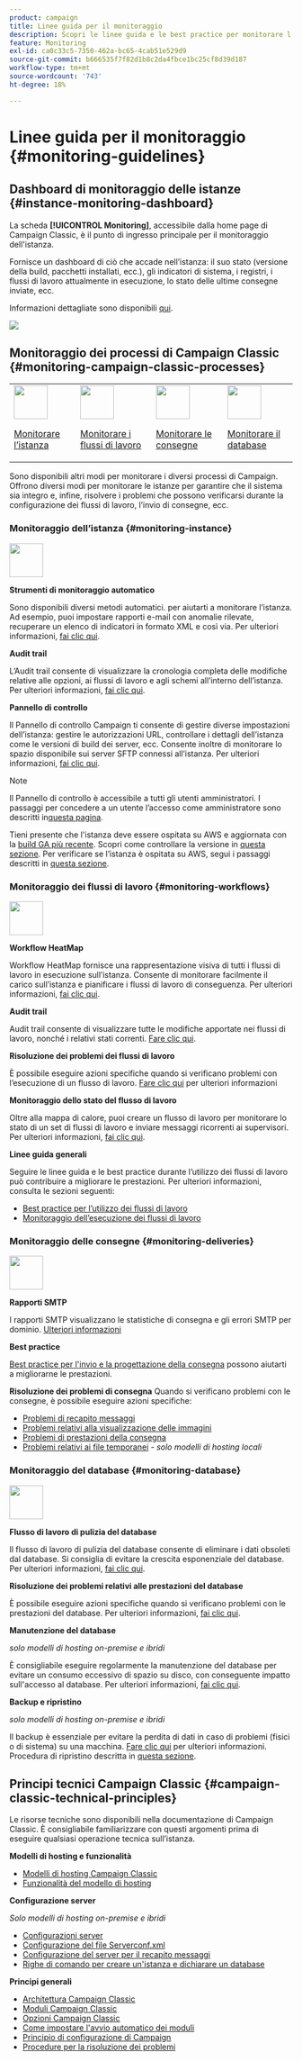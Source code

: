 ```yaml
---
product: campaign
title: Linee guida per il monitoraggio
description: Scopri le linee guida e le best practice per monitorare l’istanza e i processi di Campaign
feature: Monitoring
exl-id: ca0c33c5-7350-462a-bc65-4cab51e529d9
source-git-commit: b666535f7f82d1b8c2da4fbce1bc25cf8d39d187
workflow-type: tm+mt
source-wordcount: '743'
ht-degree: 18%

---
```


# Linee guida per il monitoraggio {#monitoring-guidelines}



## Dashboard di monitoraggio delle istanze {#instance-monitoring-dashboard}

La scheda **[!UICONTROL Monitoring]**, accessibile dalla home page di Campaign Classic, è il punto di ingresso principale per il monitoraggio dell&#39;istanza.

Fornisce un dashboard di ciò che accade nell’istanza: il suo stato (versione della build, pacchetti installati, ecc.), gli indicatori di sistema, i registri, i flussi di lavoro attualmente in esecuzione, lo stato delle ultime consegne inviate, ecc.

Informazioni dettagliate sono disponibili [qui](../../production/using/monitoring-processes.md).

![](assets/monitoring_tab.png)

## Monitoraggio dei processi di Campaign Classic {#monitoring-campaign-classic-processes}

<table>
<tr><td><img src="assets/do-not-localize/icon_system.svg" width="60px"><p><a href="#monitoring-instance">Monitorare l’istanza</a></p></td>
<td><img src="assets/do-not-localize/icon_workflows.svg" width="60px"><p><a href="#monitoring-workflows">Monitorare i flussi di lavoro</a></p></td>
<td><img src="assets/do-not-localize/icon_send.svg" width="60px"><p><a href="#monitoring-deliveries">Monitorare le consegne</a></p></td>
<td><img src="assets/do-not-localize/icon_database.svg" width="60px"><p><a href="#monitoring-database">Monitorare il database</a></p></td></tr>
</table>

Sono disponibili altri modi per monitorare i diversi processi di Campaign. Offrono diversi modi per monitorare le istanze per garantire che il sistema sia integro e, infine, risolvere i problemi che possono verificarsi durante la configurazione dei flussi di lavoro, l’invio di consegne, ecc.

### Monitoraggio dell’istanza {#monitoring-instance}

<img src="assets/do-not-localize/icon_system.svg" width="60px">

**Strumenti di monitoraggio automatico**

Sono disponibili diversi metodi automatici. per aiutarti a monitorare l’istanza. Ad esempio, puoi impostare rapporti e-mail con anomalie rilevate, recuperare un elenco di indicatori in formato XML e così via. Per ulteriori informazioni, [fai clic qui](../../production/using/monitoring-processes.md#automatic-monitoring).

**Audit trail**

L’Audit trail consente di visualizzare la cronologia completa delle modifiche relative alle opzioni, ai flussi di lavoro e agli schemi all’interno dell’istanza. Per ulteriori informazioni, [fai clic qui](../../production/using/audit-trail.md).

**Pannello di controllo**

Il Pannello di controllo Campaign ti consente di gestire diverse impostazioni dell’istanza: gestire le autorizzazioni URL, controllare i dettagli dell’istanza come le versioni di build dei server, ecc. Consente inoltre di monitorare lo spazio disponibile sui server SFTP connessi all’istanza. Per ulteriori informazioni, [fai clic qui](https://experienceleague.adobe.com/docs/control-panel/using/control-panel-home.html?lang=it).

>[!NOTE]
>
>Il Pannello di controllo è accessibile a tutti gli utenti amministratori. I passaggi per concedere a un utente l’accesso come amministratore sono descritti in[questa pagina](https://experienceleague.adobe.com/docs/control-panel/using/discover-control-panel/managing-permissions.html?lang=it#discover-control-panel).
>
>Tieni presente che l&#39;istanza deve essere ospitata su AWS e aggiornata con la [build GA più recente](../../rn/using/rn-overview.md). Scopri come controllare la versione in [questa sezione](../../platform/using/launching-adobe-campaign.md#getting-your-campaign-version). Per verificare se l’istanza è ospitata su AWS, segui i passaggi descritti in [questa sezione](https://experienceleague.adobe.com/docs/control-panel/using/faq.html?lang=it).

### Monitoraggio dei flussi di lavoro {#monitoring-workflows}

<img src="assets/do-not-localize/icon_workflows.svg" width="60px">

**Workflow HeatMap**

Workflow HeatMap fornisce una rappresentazione visiva di tutti i flussi di lavoro in esecuzione sull’istanza. Consente di monitorare facilmente il carico sull’istanza e pianificare i flussi di lavoro di conseguenza. Per ulteriori informazioni, [fai clic qui](../../workflow/using/heatmap.md).

**Audit trail**

Audit trail consente di visualizzare tutte le modifiche apportate nei flussi di lavoro, nonché i relativi stati correnti. [Fare clic qui](../../production/using/audit-trail.md).

**Risoluzione dei problemi dei flussi di lavoro**

È possibile eseguire azioni specifiche quando si verificano problemi con l’esecuzione di un flusso di lavoro. [Fare clic qui](../../production/using/workflow-execution.md) per ulteriori informazioni

**Monitoraggio dello stato del flusso di lavoro**

Oltre alla mappa di calore, puoi creare un flusso di lavoro per monitorare lo stato di un set di flussi di lavoro e inviare messaggi ricorrenti ai supervisori. Per ulteriori informazioni, [fai clic qui](../../workflow/using/supervising-workflows.md).

**Linee guida generali**

Seguire le linee guida e le best practice durante l’utilizzo dei flussi di lavoro può contribuire a migliorare le prestazioni. Per ulteriori informazioni, consulta le sezioni seguenti:
* [Best practice per l’utilizzo dei flussi di lavoro](../../workflow/using/workflow-best-practices.md)
* [Monitoraggio dell’esecuzione dei flussi di lavoro](../../workflow/using/monitoring-workflow-execution.md)

### Monitoraggio delle consegne {#monitoring-deliveries}

<img src="assets/do-not-localize/icon_send.svg" width="60px">

**Rapporti SMTP**

I rapporti SMTP visualizzano le statistiche di consegna e gli errori SMTP per dominio. [Ulteriori informazioni](../../production/using/monitoring-processes.md)

**Best practice**

[Best practice per l&#39;invio e la progettazione della consegna](../../delivery/using/delivery-best-practices.md) possono aiutarti a migliorarne le prestazioni.

**Risoluzione dei problemi di consegna**
Quando si verificano problemi con le consegne, è possibile eseguire azioni specifiche:
* [Problemi di recapito messaggi](../../production/using/performance-and-throughput-issues.md#deliverability_issues)
* [Problemi relativi alla visualizzazione delle immagini](../../production/using/image-display-issues.md)
* [Problemi di prestazioni della consegna](../../delivery/using/delivery-performances.md)
* [Problemi relativi ai file temporanei](../../production/using/temporary-files.md) - *solo modelli di hosting locali*

### Monitoraggio del database {#monitoring-database}

<img src="assets/do-not-localize/icon_database.svg" width="60px">

**Flusso di lavoro di pulizia del database**

Il flusso di lavoro di pulizia del database consente di eliminare i dati obsoleti dal database. Si consiglia di evitare la crescita esponenziale del database. Per ulteriori informazioni, [fai clic qui](../../production/using/database-cleanup-workflow.md).

**Risoluzione dei problemi relativi alle prestazioni del database**

È possibile eseguire azioni specifiche quando si verificano problemi con le prestazioni del database. Per ulteriori informazioni, [fai clic qui](../../production/using/database-performances.md).

**Manutenzione del database**

*solo modelli di hosting on-premise e ibridi*

È consigliabile eseguire regolarmente la manutenzione del database per evitare un consumo eccessivo di spazio su disco, con conseguente impatto sull&#39;accesso al database. Per ulteriori informazioni, [fai clic qui](../../production/using/recommendations.md).

**Backup e ripristino**

*solo modelli di hosting on-premise e ibridi*

Il backup è essenziale per evitare la perdita di dati in caso di problemi (fisici o di sistema) su una macchina. [Fare clic qui](../../production/using/backup.md) per ulteriori informazioni. Procedura di ripristino descritta in [questa sezione](../../production/using/restoration.md).

## Principi tecnici Campaign Classic {#campaign-classic-technical-principles}

Le risorse tecniche sono disponibili nella documentazione di Campaign Classic. È consigliabile familiarizzare con questi argomenti prima di eseguire qualsiasi operazione tecnica sull’istanza.

**Modelli di hosting e funzionalità**

* [Modelli di hosting Campaign Classic](../../installation/using/hosting-models.md)
* [Funzionalità del modello di hosting](../../installation/using/capability-matrix.md)

**Configurazione server**

*Solo modelli di hosting on-premise e ibridi*

* [Configurazioni server](../../installation/using/configuring-campaign-server.md)
* [Configurazione del file Serverconf.xml](../../installation/using/the-server-configuration-file.md)
* [Configurazione del server per il recapito messaggi](../../installation/using/email-deliverability.md)
* [Righe di comando per creare un&#39;istanza e dichiarare un database](../../installation/using/command-lines.md)

**Principi generali**

* [Architettura Campaign Classic](../../production/using/general-architecture.md)
* [Moduli Campaign Classic](../../production/using/operating-principle.md)
* [Opzioni Campaign Classic](../../installation/using/configuring-campaign-options.md)
* [Come impostare l&#39;avvio automatico dei moduli](../../production/using/administration.md)
* [Principio di configurazione di Campaign](../../production/using/configuration-principle.md)
* [Procedure per la risoluzione dei problemi](../../production/using/performance-and-throughput-issues.md)
